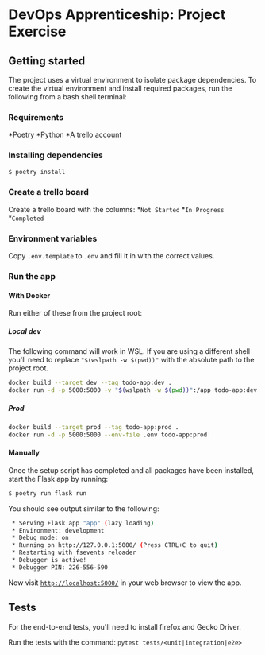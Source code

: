 # DevOps Apprenticeship: Project Exercise

## Getting started

The project uses a virtual environment to isolate package dependencies. To create the virtual environment and install required packages, run the following from a bash shell terminal:

### Requirements

*Poetry
*Python
*A trello account

### Installing dependencies
```bash
$ poetry install
```

### Create a trello board

Create a trello board with the columns:
*`Not Started`
*`In Progress`
*`Completed`

### Environment variables

Copy `.env.template` to `.env` and fill it in with the correct values.

### Run the app

#### With Docker

Run either of these from the project root:

##### Local dev

The following command will work in WSL. If you are using a different shell you'll need to replace `"$(wslpath -w $(pwd))"`
with the absolute path to the project root.

```bash
docker build --target dev --tag todo-app:dev .
docker run -d -p 5000:5000 -v "$(wslpath -w $(pwd))":/app todo-app:dev
```

##### Prod
```bash
docker build --target prod --tag todo-app:prod .
docker run -d -p 5000:5000 --env-file .env todo-app:prod
```

#### Manually

Once the setup script has completed and all packages have been installed, start the Flask app by running:
```bash
$ poetry run flask run
```

You should see output similar to the following:
```bash
 * Serving Flask app "app" (lazy loading)
 * Environment: development
 * Debug mode: on
 * Running on http://127.0.0.1:5000/ (Press CTRL+C to quit)
 * Restarting with fsevents reloader
 * Debugger is active!
 * Debugger PIN: 226-556-590
```
Now visit [`http://localhost:5000/`](http://localhost:5000/) in your web browser to view the app.

## Tests

For the end-to-end tests, you'll need to install firefox and Gecko Driver.

Run the tests with the command:
```pytest tests/<unit|integration|e2e>```
